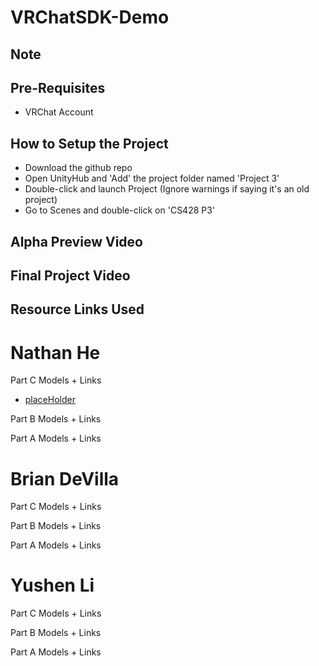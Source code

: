 # VRChatSDK-Demo
## Note

## Pre-Requisites
* VRChat Account

## How to Setup the Project
* Download the github repo
* Open UnityHub and 'Add' the project folder named 'Project 3'
* Double-click and launch Project (Ignore warnings if saying it's an old project)
* Go to Scenes and double-click on 'CS428 P3'

## Alpha Preview Video

## Final Project Video

## Resource Links Used

# Nathan He
  Part C Models + Links
  * [placeHolder](https://www.google.com/)
  
  Part B Models + Links
  
  
  Part A Models + Links


# Brian DeVilla
  Part C Models + Links
  
  
  Part B Models + Links
  
  
  Part A Models + Links
    
# Yushen Li
  Part C Models + Links


  Part B Models + Links
  
  
  Part A Models + Links



